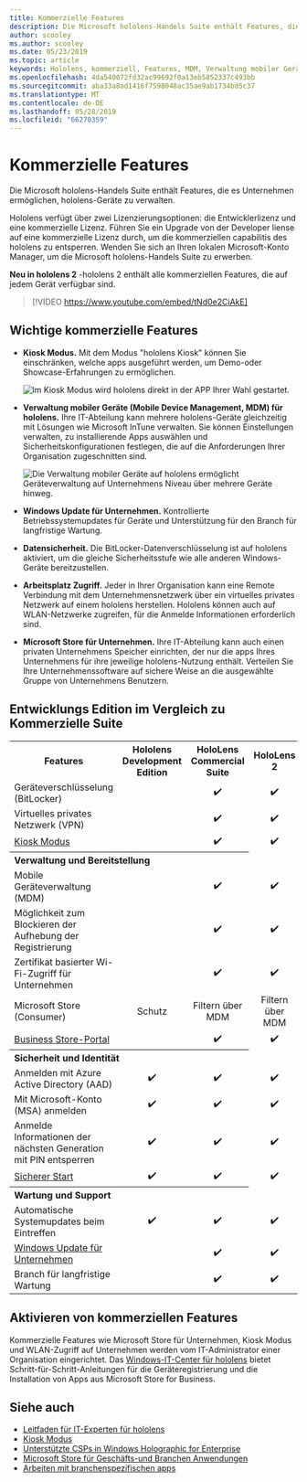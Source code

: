 ```yaml
---
title: Kommerzielle Features
description: Die Microsoft hololens-Handels Suite enthält Features, die es Unternehmen ermöglichen, hololens-Geräte zu verwalten.  Hololens 2 sind standardmäßig mit kommerziellen Features ausgestattet.
author: scooley
ms.author: scooley
ms.date: 05/23/2019
ms.topic: article
keywords: Hololens, kommerziell, Features, MDM, Verwaltung mobiler Geräte, Kiosk Modus
ms.openlocfilehash: 4da540072fd32ac99692f0a13eb5852337c493bb
ms.sourcegitcommit: aba33a8ad1416f7598048ac35ae9ab1734bd5c37
ms.translationtype: MT
ms.contentlocale: de-DE
ms.lasthandoff: 05/28/2019
ms.locfileid: "66270359"
---
```

# <a name="commercial-features"></a>Kommerzielle Features

Die Microsoft hololens-Handels Suite enthält Features, die es Unternehmen ermöglichen, hololens-Geräte zu verwalten.

Hololens verfügt über zwei Lizenzierungsoptionen: die Entwicklerlizenz und eine kommerzielle Lizenz.  Führen Sie ein Upgrade von der Developer liense auf eine kommerzielle Lizenz durch, um die kommerziellen capabilitis des hololens zu entsperren.  Wenden Sie sich an Ihren lokalen Microsoft-Konto Manager, um die Microsoft hololens-Handels Suite zu erwerben.

**Neu in hololens 2** -hololens 2 enthält alle kommerziellen Features, die auf jedem Gerät verfügbar sind.

>[!VIDEO https://www.youtube.com/embed/tNd0e2CiAkE]

## <a name="key-commercial-features"></a>Wichtige kommerzielle Features

* **Kiosk Modus.** Mit dem Modus "hololens Kiosk" können Sie einschränken, welche apps ausgeführt werden, um Demo-oder Showcase-Erfahrungen zu ermöglichen.

  ![Im Kiosk Modus wird hololens direkt in der APP Ihrer Wahl gestartet.](images/201608-kioskmode-400px.png)

* **Verwaltung mobiler Geräte (Mobile Device Management, MDM) für hololens.** Ihre IT-Abteilung kann mehrere hololens-Geräte gleichzeitig mit Lösungen wie Microsoft InTune verwalten. Sie können Einstellungen verwalten, zu installierende Apps auswählen und Sicherheitskonfigurationen festlegen, die auf die Anforderungen Ihrer Organisation zugeschnitten sind.

  ![Die Verwaltung mobiler Geräte auf hololens ermöglicht Geräteverwaltung auf Unternehmens Niveau über mehrere Geräte hinweg.](images/201608-enterprisemanagement-400px.png)
   
* **Windows Update für Unternehmen.** Kontrollierte Betriebssystemupdates für Geräte und Unterstützung für den Branch für langfristige Wartung.
* **Datensicherheit.** Die BitLocker-Datenverschlüsselung ist auf hololens aktiviert, um die gleiche Sicherheitsstufe wie alle anderen Windows-Geräte bereitzustellen.
* **Arbeitsplatz Zugriff.** Jeder in Ihrer Organisation kann eine Remote Verbindung mit dem Unternehmensnetzwerk über ein virtuelles privates Netzwerk auf einem hololens herstellen. Hololens können auch auf WLAN-Netzwerke zugreifen, für die Anmelde Informationen erforderlich sind.
* **Microsoft Store für Unternehmen.** Ihre IT-Abteilung kann auch einen privaten Unternehmens Speicher einrichten, der nur die apps Ihres Unternehmens für ihre jeweilige hololens-Nutzung enthält. Verteilen Sie Ihre Unternehmenssoftware auf sichere Weise an die ausgewählte Gruppe von Unternehmens Benutzern.

## <a name="development-edition-vs-commercial-suite"></a>Entwicklungs Edition im Vergleich zu Kommerzielle Suite

<table>
<tr>
<th>Features</th><th>Hololens Development Edition</th><th>HoloLens Commercial Suite</th><th>HoloLens 2</th>
</tr><tr>
<td>Geräteverschlüsselung (BitLocker)</td><td></td><td style="text-align: center;">✔️</td><td style="text-align: center;">✔️</td>
</tr><tr>
<td>Virtuelles privates Netzwerk (VPN)</td><td></td><td style="text-align: center;">✔️</td><td style="text-align: center;">✔️</td>
</tr><tr>
<td><a href="using-the-windows-device-portal.md#kiosk-mode">Kiosk Modus</a></td><td></td><td style="text-align: center;">✔️</td><td style="text-align: center;">✔️</td>
</tr><tr>
<th colspan="3" style="text-align: left;"> Verwaltung und Bereitstellung</th>
</tr><tr>
<td>Mobile Geräteverwaltung (MDM)</td><td style="text-align: center;"></td><td style="text-align: center;">✔️</td><td style="text-align: center;">✔️</td>
</tr><tr>
<td>Möglichkeit zum Blockieren der Aufhebung der Registrierung</td><td></td><td style="text-align: center;">✔️</td><td style="text-align: center;">✔️</td>
</tr><tr>
<td>Zertifikat basierter Wi-Fi-Zugriff für Unternehmen</td><td></td><td style="text-align: center;">✔️</td><td style="text-align: center;">✔️</td>
</tr><tr>
<td>Microsoft Store (Consumer)</td><td style="text-align: center;">Schutz</td><td style="text-align: center;">Filtern über MDM</td><td style="text-align: center;">Filtern über MDM</td>
</tr><tr>
<td><a href="https://technet.microsoft.com/itpro/windows/manage/working-with-line-of-business-apps">Business Store-Portal</a></td><td></td><td style="text-align: center;">✔️</td><td style="text-align: center;">✔️</td>
</tr><tr>
<th colspan="3" style="text-align: left;"> Sicherheit und Identität</th>
</tr><tr>
<td>Anmelden mit Azure Active Directory (AAD)</td><td style="text-align: center;">✔️</td><td style="text-align: center;">✔️</td><td style="text-align: center;">✔️</td>
</tr><tr>
<td>Mit Microsoft-Konto (MSA) anmelden</td><td style="text-align: center;">✔️</td><td style="text-align: center;">✔️</td><td style="text-align: center;">✔️</td>
</tr><tr>
<td>Anmelde Informationen der nächsten Generation mit PIN entsperren</td><td style="text-align: center;">✔️</td><td style="text-align: center;">✔️</td><td style="text-align: center;">✔️</td>
</tr><tr>
<td><a href="https://msdn.microsoft.com/windows/hardware/commercialize/manufacture/desktop/secure-boot-overview">Sicherer Start</a></td><td style="text-align: center;">✔️</td><td style="text-align: center;">✔️</td><td style="text-align: center;">✔️</td>
</tr><tr>
<th colspan="3" style="text-align: left;"> Wartung und Support</th>
</tr><tr>
<td>Automatische Systemupdates beim Eintreffen</td><td style="text-align: center;">✔️</td><td style="text-align: center;">✔️</td><td style="text-align: center;">✔️</td>
</tr><tr>
<td><a href="https://technet.microsoft.com/itpro/windows/plan/windows-update-for-business">Windows Update für Unternehmen</a></td><td></td><td style="text-align: center;">✔️</td><td style="text-align: center;">✔️</td>
</tr><tr>
<td>Branch für langfristige Wartung</td><td></td><td style="text-align: center;">✔️</td><td style="text-align: center;">✔️</td>
</tr>
</table>



## <a name="enabling-commercial-features"></a>Aktivieren von kommerziellen Features

Kommerzielle Features wie Microsoft Store für Unternehmen, Kiosk Modus und WLAN-Zugriff auf Unternehmen werden vom IT-Administrator einer Organisation eingerichtet. Das [Windows-IT-Center für hololens](https://docs.microsoft.com/hololens) bietet Schritt-für-Schritt-Anleitungen für die Geräteregistrierung und die Installation von Apps aus Microsoft Store for Business.

## <a name="see-also"></a>Siehe auch
* [Leitfaden für IT-Experten für hololens](https://technet.microsoft.com/itpro/hololens/index)
* [Kiosk Modus](using-the-windows-device-portal.md#kiosk-mode)
* [Unterstützte CSPs in Windows Holographic for Enterprise](https://msdn.microsoft.com/library/windows/hardware/dn920025(v=vs.85).aspx#HoloLens)
* [Microsoft Store für Geschäfts-und Branchen Anwendungen](https://blogs.technet.microsoft.com/sbucci/2016/04/13/windows-store-for-business-and-line-of-business-applications/)
* [Arbeiten mit branchenspezifischen apps](https://technet.microsoft.com/itpro/windows/manage/working-with-line-of-business-apps)
